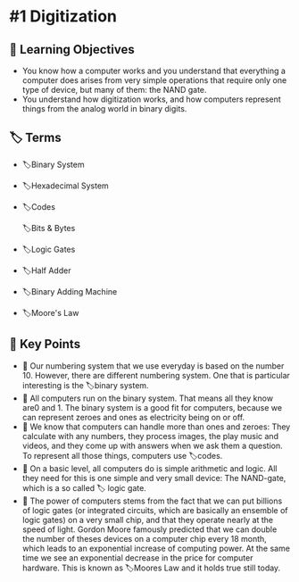 # \#1 Digitization

## 🎯 Learning Objectives

* You know how a computer works and you understand that everything a computer does arises from very simple operations that require only one type of device, but many of them: the NAND gate.
* You understand how digitization works, and how computers represent things from the analog world in binary digits.

## 🏷 **Terms**

* 🏷Binary System
* 🏷Hexadecimal System
* 🏷Codes

  🏷Bits & Bytes

* 🏷Logic Gates
* 🏷Half Adder
* 🏷Binary Adding Machine
* 🏷Moore's Law 

## 🔑 Key Points

* 🔑 Our numbering system that we use everyday is based on the number 10. However, there are different numbering system. One that is particular interesting is the 🏷binary system. 
* 🔑 All computers run on the binary system. That means all they know are0 and 1. The binary system is a good fit for computers, because we can represent zeroes and ones as electricity being on or off. 
* 🔑 We know that computers can handle more than ones and zeroes: They calculate with any numbers, they process images, the play music and videos, and they come up with answers when we ask them a question. To represent all those things, computers use 🏷codes. 
* 🔑 On a basic level, all computers do is simple arithmetic and logic. All they need for this is one simple and very small device: The NAND-gate, which is a so called 🏷 logic gate. 
* 🔑 The power of computers stems from the fact that we can put billions of logic gates \(or integrated circuits, which are basically an ensemble of logic gates\) on a very small chip, and that they operate nearly at the speed of light. Gordon Moore famously predicted that we can double the number of theses devices on a computer chip every 18 month, which leads to an exponential increase of computing power. At the same time we see an exponential decrease in the price for computer hardware. This is known as 🏷Moores Law and it holds true still today.


